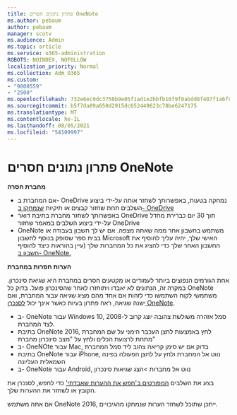 ```yaml
---
title: פתרון נתונים חסרים OneNote
ms.author: pebaum
author: pebaum
manager: scotv
ms.audience: Admin
ms.topic: article
ms.service: o365-administration
ROBOTS: NOINDEX, NOFOLLOW
localization_priority: Normal
ms.collection: Adm_O365
ms.custom:
- "9000559"
- "2500"
ms.openlocfilehash: 732e6ec9dc3750b9e05f1ad1e2bbfb10f9f8abdd8f407f1a6f82eca3a7f34872
ms.sourcegitcommit: b5f7da89a650d2915dc652449623c78be6247175
ms.translationtype: MT
ms.contentlocale: he-IL
ms.lasthandoff: 08/05/2021
ms.locfileid: "54109997"
---
```

# <a name="resolving-missing-data-in-onenote"></a>פתרון נתונים חסרים OneNote

**מחברת חסרה**

- אם המחברת ב- OneDrive נמחקה בטעות, באפשרותך לשחזר אותה על-ידי ביצוע השלבים תחת שחזור קבצים או תיקיות [שנמחקו ב- OneDrive](https://support.office.com/article/949ada80-0026-4db3-a953-c99083e6a84f)
- באפשרותך לשחזר מחברת בתיבת דואר OneDrive תוך 30 יום כברירת מחדל [](https://docs.microsoft.com/onedrive/restore-deleted-onedrive) על-ידי ביצוע השלבים במאמר שחזור OneDrive
- OneNote משתמש בחשבון אחר ממה שאתה מצפה. אם יש לך חשבון בעבודה או בבית ספר שסופק בנוסף לחשבון Microsoft האישי שלך, יהיה עליך להוסיף את החשבון האחר שלך כדי להציג את כל המחברות שלך (עיין בהוראות כיצד להוסיף [חשבון ב- OneNote.](https://support.office.com/article/5afff855-54ee-47e4-a773-db048d4ac299)

**הערות חסרות במחברת**

אחת הגורמים הנפוצים ביותר לעמודים או מקטעים חסרים במחברת היא שגיאת סינכרון. במקרה זה, הנתונים לא יאבדו ויתוחזרו לאחר שהסינכרון פועל. בדוק כל OneNote משתמשי לקוח השתמשו כדי לזהות אם אחד מהם מציג שגיאה עבור המחברת, ואם ישנה שגיאה, ראה פתרון בעיות כאשר אינך יכול [לסנכרן OneNote](https://support.office.com/article/299495ef-66d1-448f-90c1-b785a6968d45).

- ב- OneNote עבור Windows 10, סמל אזהרה משולשת צהובה יוצג קרוב ל-2008 לצד המחברת.
- בתיבת OneNote 2016, לחץ באמצעות לחצן העכבר הימני על שם המחברת מתחת לרצועת הכלים ולחץ על "מצב סינכרון מחברת"
- ב- OneNOte עבור Mac, בדוק אם יש סימן קריאה צהוב ליד סמל המחברת
- בתיבת OneNote עבור iPhone, נווט אל המחברת ולחץ על לחצן הפעולה בפינה השמאלית העליונה
- ב- OneNote עבור Android, נווט אל מחברות >הצג שגיאות סינכרון

בצע את השלבים [המפורטים ב'חפש את ההערות שאבדתי'](https://support.office.com/article/32cb2bd7-afe7-44d2-a711-398a88421287) כדי לחפש, לסנכרן את הקובץ או לשחזר את ההערות שלך.

אם אתה משתמש OneNote 2016, ייתכן שתוכל לשחזר הערות שנמחקו מהגיבויים. [](https://support.office.com/article/32ed1036-74fd-4c21-bc28-033a486e6b14)